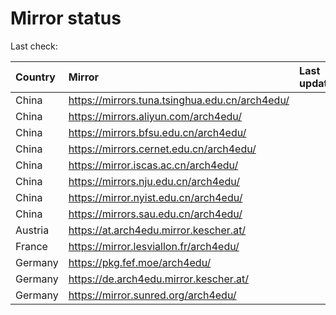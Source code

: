<script src="./time.js"></script>
# Mirror status
Last check: <script type="text/javascript">localize(1711081215.7208023);</script>

|Country|Mirror|Last update|
|:------|:-----|:----------|
|China|https://mirrors.tuna.tsinghua.edu.cn/arch4edu/|<script type="text/javascript">localize(1711045818);</script>|
|China|https://mirrors.aliyun.com/arch4edu/|<script type="text/javascript">localize(1711045818);</script>|
|China|https://mirrors.bfsu.edu.cn/arch4edu/|<script type="text/javascript">localize(1711045818);</script>|
|China|https://mirrors.cernet.edu.cn/arch4edu/|<script type="text/javascript">localize(1711045818);</script>|
|China|https://mirror.iscas.ac.cn/arch4edu/|<script type="text/javascript">localize(1711045818);</script>|
|China|https://mirrors.nju.edu.cn/arch4edu/|<script type="text/javascript">localize(1711045818);</script>|
|China|https://mirror.nyist.edu.cn/arch4edu/|<script type="text/javascript">localize(1711045818);</script>|
|China|https://mirrors.sau.edu.cn/arch4edu/|<script type="text/javascript">localize(1711045818);</script>|
|Austria|https://at.arch4edu.mirror.kescher.at/|<script type="text/javascript">localize(1711045818);</script>|
|France|https://mirror.lesviallon.fr/arch4edu/|<script type="text/javascript">localize(1711045818);</script>|
|Germany|https://pkg.fef.moe/arch4edu/|<script type="text/javascript">localize(1711045818);</script>|
|Germany|https://de.arch4edu.mirror.kescher.at/|<script type="text/javascript">localize(1711045818);</script>|
|Germany|https://mirror.sunred.org/arch4edu/|<script type="text/javascript">localize(1711045818);</script>|

<script src="./tablefilter/tablefilter.js"></script>
<script src="./table.js"></script>